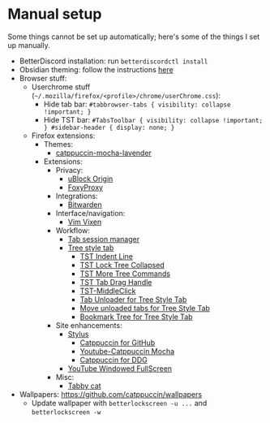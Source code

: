 # Manual setup

Some things cannot be set up automatically; here's some of the things I set up
manually.

- BetterDiscord installation: run `betterdiscordctl install`
- Obsidian theming: follow the instructions [here](https://github.com/catppuccin/obsidian#obsidian-theme-store)
- Browser stuff:
  - Userchrome stuff (`~/.mozilla/firefox/<profile>/chrome/userChrome.css`):
    - Hide tab bar: `#tabbrowser-tabs { visibility: collapse !important; }`
    - Hide TST bar: `#TabsToolbar { visibility: collapse !important; } #sidebar-header { display: none; }`
  - Firefox extensions:
    - Themes:
      - [catppuccin-mocha-lavender](https://addons.mozilla.org/en-US/firefox/addon/catppuccin-mocha-lavender/)
    - Extensions:
      - Privacy:
        - [uBlock Origin](https://addons.mozilla.org/en-US/firefox/addon/ublock-origin/)
        - [FoxyProxy](https://addons.mozilla.org/en-US/firefox/addon/foxyproxy-standard/)
      - Integrations:
        - [Bitwarden](https://addons.mozilla.org/en-US/firefox/addon/bitwarden-password-manager/)
      - Interface/navigation:
        - [Vim Vixen](https://addons.mozilla.org/en-US/firefox/addon/vim-vixen/)
      - Workflow:
        - [Tab session manager](https://addons.mozilla.org/en-US/firefox/addon/tab-session-manager/)
        - [Tree style tab](https://addons.mozilla.org/en-US/firefox/addon/tree-style-tab/)
          - [TST Indent Line](https://addons.mozilla.org/en-US/firefox/addon/tst-indent-line/)
          - [TST Lock Tree Collapsed](https://addons.mozilla.org/en-US/firefox/addon/tst-lock-tree-collapsed/)
          - [TST More Tree Commands](https://addons.mozilla.org/en-US/firefox/addon/tst-more-tree-commands/)
          - [TST Tab Drag Handle](https://addons.mozilla.org/en-US/firefox/addon/tst-tab-drag-handle/)
          - [TST-MiddleClick](https://addons.mozilla.org/en-US/firefox/addon/tst-middleclick/)
          - [Tab Unloader for Tree Style Tab](https://addons.mozilla.org/en-US/firefox/addon/tab-unload-for-tree-style-tab/)
          - [Move unloaded tabs for Tree Style Tab](https://addons.mozilla.org/en-US/firefox/addon/move-unloaded-tabs-for-tst/)
          - [Bookmark Tree for Tree Style Tab](https://addons.mozilla.org/en-US/firefox/addon/bookmark-tree-for-tst/)
      - Site enhancements:
        - [Stylus](https://addons.mozilla.org/en-US/firefox/addon/styl-us/)
          - [Catppuccin for GitHub](https://github.com/catppuccin/github/raw/main/catppuccin.user.css)
          - [Youtube-Catppuccin Mocha](https://github.com/catppuccin/YouTube/raw/main/src/YouTubeCatppuccinMocha.user.css)
          - [Catppuccin for DDG](https://github.com/catppuccin/duckduckgo)
        - [YouTube Windowed FullScreen](https://addons.mozilla.org/en-US/firefox/addon/youtube-window-fullscreen/)
      - Misc:
        - [Tabby cat](https://addons.mozilla.org/en-US/firefox/addon/tabby-cat-friend/)
- Wallpapers: <https://github.com/catppuccin/wallpapers>
  - Update wallpaper with `betterlockscreen -u ...` and `betterlockscreen -w`

